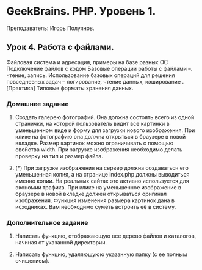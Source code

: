 # GeekBrains. PHP. Уровень 1.
Преподаватель: Игорь Полуянов.

## Урок 4. Работа с файлами.
Файловая система и адресация, примеры на базе разных ОС Подключение файлов с кодом Базовые операции работы с файлами –. чтение, запись. Использование базовых операций для решения повседневных задач – логирование, чтение данных, кэширование .[Практика] Типовые форматы хранения данных.

### Домашнее задание

1. Создать галерею фотографий. Она должна состоять всего из одной странички, на которой пользователь видит все картинки в уменьшенном виде и форму для загрузки нового изображения. При клике на фотографию она должна открыться в браузере в новой вкладке. Размер картинок можно ограничивать с помощью свойства width. При загрузке изображения необходимо делать проверку на тип и размер файла.
  
2. (*) При загрузке изображения на сервер должна создаваться его уменьшенная копия, а на странице index.php должны выводиться именно копии. На реальных сайтах это активно используется для экономии трафика. При клике на уменьшенное изображение в браузере в новой вкладке должен открываться оригинал изображения. Функция изменения размера картинок дана в исходниках. Вам необходимо суметь встроить её в систему.

### Дополнительное задание

1. Написать функцию, отображающую все дерево файлов и каталогов, начиная от указанной директории.

2. Написать функцию, удаляющуюю указанную папку (с ее полным очищением).